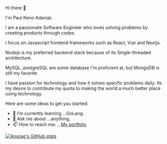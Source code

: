 Hi there 👋

I'm Paul Keno Adaroje.

I am a passionate Software Engineer who loves solving problems by creating products through codes.

I focus on Javascript frontend frameworks such as React, Vue and Nextjs.

Nodejs is my preferred backend stack because of its Single-threaded architecture.

MySQL, postgreSQL are some database I'm proficient at, but MongoDB is still my favorite

I have passion for technology and how it solves specific problems daily. Its my desire to contribute my quota to making the world a much better place using technology.

Here are some ideas to get you started:

- 🌱 I’m currently learning ...GoLang.
- 💬 Ask me about ...anything.
- 📫 How to reach me: ...[My portfolio](https://paulkeno.com/)

[![Anurag's GitHub stats](https://github-readme-stats.vercel.app/api?username=kenogit78)](https://github.com/anuraghazra/github-readme-stats)
